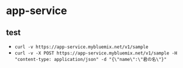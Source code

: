 # app-service


## test
- `curl -v https://app-service.mybluemix.net/v1/sample`
- `curl -v -X POST https://app-service.mybluemix.net/v1/sample -H "content-type: application/json" -d "{\"name\":\"君の名\"}"`